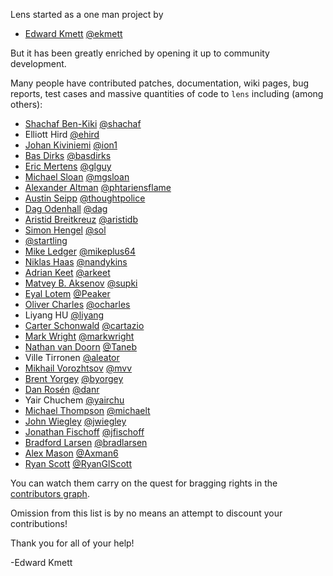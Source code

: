 Lens started as a one man project by

* [Edward Kmett](mailto:ekmett@gmail.com) [@ekmett](https://github.com/ekmett)

But it has been greatly enriched by opening it up to community development.

Many people have contributed patches, documentation, wiki pages, bug reports, test cases and massive quantities of code to `lens` including (among others):

* [Shachaf Ben-Kiki](mailto:shachaf@gmail.com) [@shachaf](https://github.com/shachaf)
* Elliott Hird [@ehird](https://github.com/ehird)
* [Johan Kiviniemi](mailto:lens@johan.kiviniemi.name) [@ion1](https://github.com/ion1)
* [Bas Dirks](mailto:ik@basdirks.eu) [@basdirks](https://github.com/basdirks)
* [Eric Mertens](mailto:emertens@gmail.com) [@glguy](https://github.com/glguy)
* [Michael Sloan](mailto:mgsloan@gmail.com) [@mgsloan](https://github.com/mgsloan)
* [Alexander Altman](mailto:alexanderaltman@me.com) [@phtariensflame](https://github.com/phtariensflame)
* [Austin Seipp](mailto:mad.one@gmail.com) [@thoughtpolice](https://github.com/thoughtpolice)
* [Dag Odenhall](mailto:dag.odenhall@gmail.com) [@dag](https://github.com/dag)
* [Aristid Breitkreuz](mailto:aristidb+lens@gmail.com) [@aristidb](https://github.com/aristidb)
* [Simon Hengel](mailto:sol@typeful.net) [@sol](https://github.com/sol)
* [@startling](https://github.com/startling)
* [Mike Ledger](mailto:eleventynine@gmail.com) [@mikeplus64](https://github.com/mikeplus64)
* [Niklas Haas](mailto:niklas.haas@uni-ulm.de) [@nandykins](https://github.com/nandykins)
* [Adrian Keet](mailto:arkeet@gmail.com) [@arkeet](https://github.com/arkeet)
* [Matvey B. Aksenov](mailto:matvey.aksenov@gmail.com) [@supki](https://github.com/supki)
* [Eyal Lotem](mailto:eyal.lotem+github@gmail.com) [@Peaker](https://github.com/Peaker)
* [Oliver Charles](mailto:ollie@ocharles.org.uk) [@ocharles](https://github.com/ocharles)
* Liyang HU [@liyang](https://github.com/liyang)
* [Carter Schonwald](mailto:carter.schonwald@gmail.com) [@cartazio](https://github.com/cartazio)
* [Mark Wright](mailto:gienah@gentoo.org) [@markwright](https://github.com/markwright)
* [Nathan van Doorn](mailto:nvd1234@gmail.com) [@Taneb](https://github.com/Taneb)
* Ville Tirronen [@aleator](https://github.com/aleator)
* [Mikhail Vorozhtsov](mailto:mikhail.vorozhtsov@gmail.com) [@mvv](https://github.com/mvv)
* [Brent Yorgey](mailto:byorgey@gmail.com) [@byorgey](https://github.com/byorgey)
* [Dan Rosén](mailto:danr@chalmers.se) [@danr](https://github.com/danr)
* Yair Chuchem [@yairchu](https://github.com/yairchu)
* [Michael Thompson](mailto:what_is_it_to_do_anything@yahoo.com) [@michaelt](https://github.com/michaelt)
* [John Wiegley](mailto:johnw@newartisans.com) [@jwiegley](https://github.com/jwiegley)
* [Jonathan Fischoff](mailto:jfischoff@yahoo.com) [@jfischoff](https://github.com/jfischoff)
* [Bradford Larsen](mailto:brad.larsen@gmail.com) [@bradlarsen](https://github.com/bradlarsen)
* [Alex Mason](mailto:axman6@gmail.com) [@Axman6](https://github.com/Axman6)
* [Ryan Scott](mailto:ryan.gl.scott@gmail.com) [@RyanGlScott](https://github.com/RyanGlScott)

You can watch them carry on the quest for bragging rights in the [contributors graph](https://github.com/ekmett/lens/graphs/contributors).

Omission from this list is by no means an attempt to discount your contributions!

Thank you for all of your help!

-Edward Kmett
